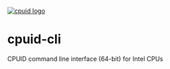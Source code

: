 [![cpuid logo](logo.jpg)](images/logo.jpg)

# cpuid-cli
CPUID command line interface (64-bit) for Intel CPUs
